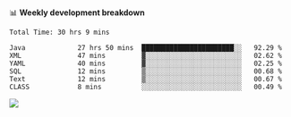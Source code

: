

📊 **Weekly development breakdown**
<!--START_SECTION:waka-->

```text
Total Time: 30 hrs 9 mins

Java             27 hrs 50 mins  ███████████████████████░░   92.29 %
XML              47 mins         ▓░░░░░░░░░░░░░░░░░░░░░░░░   02.62 %
YAML             40 mins         ▓░░░░░░░░░░░░░░░░░░░░░░░░   02.25 %
SQL              12 mins         ▒░░░░░░░░░░░░░░░░░░░░░░░░   00.68 %
Text             12 mins         ▒░░░░░░░░░░░░░░░░░░░░░░░░   00.67 %
CLASS            8 mins          ░░░░░░░░░░░░░░░░░░░░░░░░░   00.49 %
```

<!--END_SECTION:waka-->

<p align="left" dir="auto">
  <a href="#">
    <img src="https://github-readme-stats.vercel.app/api?username=JiHongYuan&show_icons=true&inc">
  </a>
</p>
